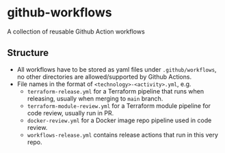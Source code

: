 # github-workflows
A collection of reusable Github Action workflows

## Structure
* All workflows have to be stored as yaml files under `.github/workflows`, no other directories are allowed/supported by Github Actions.
* File names in the format of `<technology>-<activity>.yml`, e.g. 
    * `terraform-release.yml` for a Terraform pipeline that runs when releasing, usually when merging to `main` branch.
    * `terraform-module-review.yml` for a Terraform module pipeline for code review, usually run in PR.
    * `docker-review.yml` for a Docker image repo pipeline used in code review.
    * `workflows-release.yml` contains release actions that run in this very repo.
    
